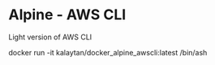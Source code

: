 # Alpine - AWS CLI
Light version of AWS CLI 

docker run -it kalaytan/docker_alpine_awscli:latest /bin/ash